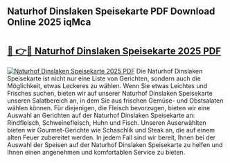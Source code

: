 ## Naturhof Dinslaken Speisekarte PDF Download Online 2025 iqMca

# <h2><a href="http://gc8n2m.nevu.top/?p=Naturhof+Dinslaken+Speisekarte">🔗 👉🔴 Naturhof Dinslaken Speisekarte 2025 PDF</a></h2>

[![Naturhof Dinslaken Speisekarte 2025 PDF](https://i.imgur.com/dBaPXMq.png)](http://gc8n2m.nevu.top/?p=Naturhof+Dinslaken+Speisekarte)
Die Naturhof Dinslaken Speisekarte ist nicht nur eine Liste von Gerichten, sondern auch die Möglichkeit, etwas Leckeres zu wählen. Wenn Sie etwas Leichtes und Frisches suchen, bieten wir auf unserer Naturhof Dinslaken Speisekarte unseren Salatbereich an, in dem Sie aus frischen Gemüse- und Obstsalaten wählen können. Für diejenigen, die Fleisch bevorzugen, bieten wir eine Auswahl an Gerichten auf der Naturhof Dinslaken Speisekarte an: Rindfleisch, Schweinefleisch, Huhn und Fisch. Unseren Auserwählten bieten wir Gourmet-Gerichte wie Schaschlik und Steak an, die auf einem alten Feuer zubereitet werden. In jedem Fall sind wir bereit, Ihnen bei der Auswahl der Speisen auf der Naturhof Dinslaken Speisekarte zu helfen und Ihnen einen angenehmen und komfortablen Service zu bieten.
